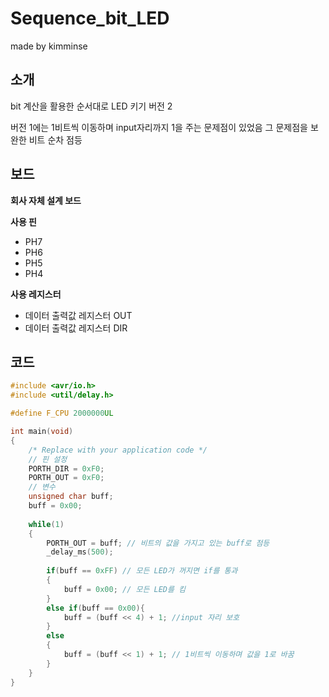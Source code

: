 # Sequence_bit_LED

made by kimminse

## 소개

bit 계산을 활용한 순서대로 LED 키기 버전 2

버전 1에는 1비트씩 이동하며 input자리까지 1을 주는 문제점이 있었음
그 문제점을 보완한 비트 순차 점등

## 보드
**회사 자체 설계 보드**


**사용 핀**
  - PH7
  - PH6
  - PH5
  - PH4

**사용 레지스터**
- 데이터 출력값 레지스터 OUT
- 데이터 출력값 레지스터 DIR

## 코드

```C
#include <avr/io.h>
#include <util/delay.h>

#define F_CPU 2000000UL

int main(void)
{
    /* Replace with your application code */
	// 핀 설정
	PORTH_DIR = 0xF0;
	PORTH_OUT = 0xF0;
	// 변수
	unsigned char buff;
	buff = 0x00;
	
    while(1)
    {
	    PORTH_OUT = buff; // 비트의 값을 가지고 있는 buff로 점등
	    _delay_ms(500);
	    
	    if(buff == 0xFF) // 모든 LED가 꺼지면 if를 통과
	    {
		    buff = 0x00; // 모든 LED를 킴
	    }
		else if(buff == 0x00){
			buff = (buff << 4) + 1; //input 자리 보호
		}
	    else
	    {
		    buff = (buff << 1) + 1; // 1비트씩 이동하며 값을 1로 바꿈
	    }
    }
}
```

